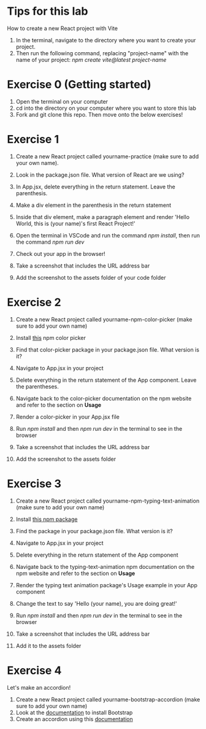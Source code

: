 # Tips for this lab
How to create a new React project with Vite 
1. In the terminal, navigate to the directory where you want to create your project.
2. Then run the following command, replacing "project-name" with the name of your project: 
_npm create vite@latest project-name_

# Exercise 0 (Getting started)
1. Open the terminal on your computer
2. cd into the directory on your computer where you want to store this lab
3. Fork and git clone this repo. Then move onto the below exercises! 

# Exercise 1
1. Create a new React project called yourname-practice (make sure to add your own name).
2. Look in the package.json file. What version of React are we using?


3. In App.jsx, delete everything in the return statement. Leave the parenthesis.
4. Make a div element in the parenthesis in the return statement
5. Inside that div element, make a paragraph element and render 'Hello World, this is (your name)'s first React Project!'
6. Open the terminal in VSCode and run the command _npm install_, then run the command _npm run dev_
7. Check out your app in the browser!
8. Take a screenshot that includes the URL address bar
9. Add the screenshot to the assets folder of your code folder 

# Exercise 2
1. Create a new React project called yourname-npm-color-picker (make sure to add your own name)
2. Install [this](https://www.npmjs.com/package/@thednp/react-color-picker) npm color picker
3. Find that color-picker package in your package.json file. What version is it?


4. Navigate to App.jsx in your project
5. Delete everything in the return statement of the App component. Leave the parentheses.
7. Navigate back to the color-picker documentation on the npm website and refer to the section on **Usage**
8. Render a color-picker in your App.jsx file
9. Run _npm install_ and then _npm run dev_ in the terminal to see in the browser
10. Take a screenshot that includes the URL address bar
11. Add the screenshot to the assets folder

# Exercise 3
1. Create a new React project called yourname-npm-typing-text-animation (make sure to add your own name)
2. Install [this npm package](https://www.npmjs.com/package/typing-text-animation)
3. Find the package in your package.json file. What version is it?


4. Navigate to App.jsx in your project
5. Delete everything in the return statement of the App component
6. Navigate back to the typing-text-animation npm documentation on the npm website and refer to the section on **Usage**
7. Render the typing text animation package's Usage example in your App component
8. Change the text to say 'Hello (your name), you are doing great!'
9. Run _npm install_ and then _npm run dev_ in the terminal to see in the browser
10. Take a screenshot that includes the URL address bar
11. Add it to the assets folder

# Exercise 4
Let's make an accordion!
1. Create a new React project called yourname-bootstrap-accordion (make sure to add your own name)
2. Look at the [documentation](https://www.npmjs.com/package/react-bootstrap) to install Bootstrap
3. Create an accordion using this [documentation](https://react-bootstrap.github.io/docs/components/accordion) 
